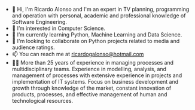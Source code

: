 - 👋 Hi, I'm Ricardo Alonso and I'm an expert in TV planning, programming and operation with personal, academic and professional knowledge of Software Engineering.
- 👀 I’m interested in Computer Science.
- 🌱 I’m currently learning Python, Machine Learning and Data Science.
- 💞️ I'm looking to collaborate on Python projects related to media and audience ratings.
- 📫 You can reach me at ricardogalonso@hotmail.com
- 👨‍💼 More than 25 years of experience in managing processes and multidisciplinary teams. Experience in modelling, analysis, and management of processes with extensive experience in projects and implementation of IT systems. Focus on business development and growth through knowledge of the market, constant innovation of products, processes, and effective management of human and technological resources.

